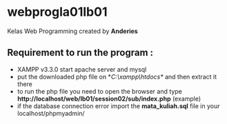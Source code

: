 # webprogla01lb01
Kelas Web Programming created by **Anderies**

## Requirement to run the program : 
* XAMPP v3.3.0 start apache server and mysql
* put the downloaded php file on **C:\xampp\htdocs\** and then extract it there
* to run the php file you need to open the browser and type **http://localhost/web/lb01/session02/sub/index.php** (example)
* if the database connection error import the **mata_kuliah.sql** file in your localhost/phpmyadmin/
